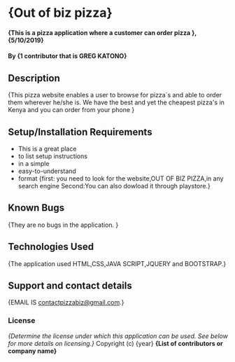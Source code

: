 # {Out of biz pizza}
#### {This is a pizza application where a customer can order pizza }, {5/10/2019}
#### By **{1 contributor that is GREG KATONO}**
## Description
{This pizza website enables a user to browse for pizza`s and able to order them wherever he/she is. We have the best and yet the cheapest pizza's in Kenya and you can order from your phone }
## Setup/Installation Requirements
* This is a great place
* to list setup instructions
* in a simple
* easy-to-understand
* format
{first: you need to look for the website,OUT OF BIZ PIZZA,in any search engine
Second:You can also dowload it through playstore.}
## Known Bugs
{They are no bugs in the application. }
## Technologies Used
{The application used HTML,CSS,JAVA SCRIPT,JQUERY and BOOTSTRAP.}
## Support and contact details
{EMAIL IS contactpizzabiz@gmail.com.}
### License
*{Determine the license under which this application can be used.  See below for more details on licensing.}*
Copyright (c) {year} **{List of contributors or company name}**
  